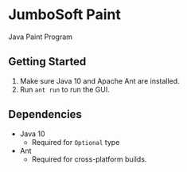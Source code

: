 # JumboSoft Paint
Java Paint Program

## Getting Started
1. Make sure Java 10 and Apache Ant are installed.
2. Run `ant run` to run the GUI.

## Dependencies
* Java 10
  * Required for `Optional` type
* Ant
  * Required for cross-platform builds.